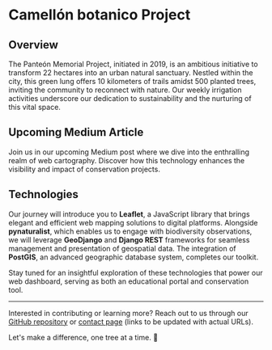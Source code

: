 # Camellón botanico  Project

## Overview
The Panteón Memorial Project, initiated in 2019, is an ambitious initiative to transform 22 hectares into an urban natural sanctuary. Nestled within the city, this green lung offers 10 kilometers of trails amidst 500 planted trees, inviting the community to reconnect with nature. Our weekly irrigation activities underscore our dedication to sustainability and the nurturing of this vital space.

## Upcoming Medium Article
Join us in our upcoming Medium post where we dive into the enthralling realm of web cartography. Discover how this technology enhances the visibility and impact of conservation projects.

## Technologies
Our journey will introduce you to **Leaflet**, a JavaScript library that brings elegant and efficient web mapping solutions to digital platforms. Alongside **pynaturalist**, which enables us to engage with biodiversity observations, we will leverage **GeoDjango** and **Django REST** frameworks for seamless management and presentation of geospatial data. The integration of **PostGIS**, an advanced geographic database system, completes our toolkit.

Stay tuned for an insightful exploration of these technologies that power our web dashboard, serving as both an educational portal and conservation tool.

---

Interested in contributing or learning more? Reach out to us through our [GitHub repository](#) or [contact page](#) (links to be updated with actual URLs).

Let's make a difference, one tree at a time. 🌳

